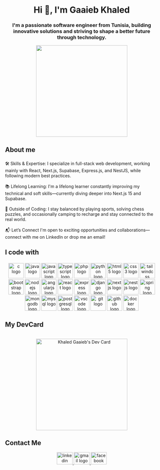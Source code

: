 <h1 align="center">Hi 👋, I'm Gaaieb Khaled</h1>

###

<h3 align="center">I'm a passionate software engineer from Tunisia, building innovative solutions and striving to shape a better future through technology.</h3>
<div align="center"> <img height="300" src="https://user-images.githubusercontent.com/55389276/140866485-8fb1c876-9a8f-4d6a-98dc-08c4981eaf70.gif"  /></div>

###

<h2 align="left">About me</h2>

###

<p align="left">🛠️ Skills & Expertise: I specialize in full-stack web development, working mainly with React, Next.js, Supabase, Express.js, and NestJS, while following modern best practices.<br><br>📚 Lifelong Learning: I'm a lifelong learner constantly improving my technical and soft skills—currently diving deeper into Next.js 15 and Supabase.<br><br>🧠 Outside of Coding: I stay balanced by playing sports, solving chess puzzles, and occasionally camping to recharge and stay connected to the real world.<br><br>📬 Let’s Connect I'm open to exciting opportunities and collaborations—connect with me on LinkedIn or drop me an email!</p>

###

<h2 align="left">I code with</h2>

###

<div align="center">
  <img src="https://cdn.jsdelivr.net/gh/devicons/devicon/icons/c/c-original.svg" height="50" width="50" alt="c logo"  />
<img src="https://cdn.jsdelivr.net/gh/devicons/devicon/icons/java/java-original.svg" height="50" width="50" alt="java logo" />
<img src="https://cdn.jsdelivr.net/gh/devicons/devicon/icons/javascript/javascript-original.svg" height="50" width="50" alt="javascript logo" />
<img src="https://cdn.jsdelivr.net/gh/devicons/devicon/icons/typescript/typescript-original.svg" height="50" width="50" alt="typescript logo" />
<img src="https://cdn.jsdelivr.net/gh/devicons/devicon/icons/php/php-original.svg" height="50" width="50" alt="php logo" />
<img src="https://cdn.jsdelivr.net/gh/devicons/devicon/icons/python/python-original.svg" height="50" width="50" alt="python logo" />
<img src="https://cdn.jsdelivr.net/gh/devicons/devicon/icons/html5/html5-original.svg" height="50" width="50" alt="html5 logo" />
<img src="https://cdn.jsdelivr.net/gh/devicons/devicon/icons/css3/css3-original.svg" height="50" width="50" alt="css3 logo" />
<img src="https://cdn.jsdelivr.net/gh/devicons/devicon/icons/tailwindcss/tailwindcss-original-wordmark.svg" height="50" width="50" alt="tailwindcss logo" />
<img src="https://cdn.jsdelivr.net/gh/devicons/devicon/icons/bootstrap/bootstrap-original.svg" height="50" width="50" alt="bootstrap logo" />
<img src="https://cdn.jsdelivr.net/gh/devicons/devicon/icons/nodejs/nodejs-original.svg" height="50" width="50" alt="nodejs logo" />
<img src="https://cdn.jsdelivr.net/gh/devicons/devicon/icons/angularjs/angularjs-original.svg" height="50" width="50" alt="angularjs logo" />
<img src="https://cdn.jsdelivr.net/gh/devicons/devicon/icons/react/react-original.svg" height="50" width="50" alt="react logo" />
<img src="https://cdn.jsdelivr.net/gh/devicons/devicon/icons/express/express-original.svg" height="50" width="50" alt="express logo" />
<img src="https://cdn.jsdelivr.net/gh/devicons/devicon/icons/django/django-plain.svg" height="50" width="50" alt="django logo" />
<img src="https://cdn.jsdelivr.net/gh/devicons/devicon/icons/nextjs/nextjs-original.svg" height="50" width="50" alt="nextjs logo" />
<img src="https://cdn.jsdelivr.net/gh/devicons/devicon/icons/nestjs/nestjs-original.svg" height="50" width="50" alt="nestjs logo" />
<img src="https://cdn.jsdelivr.net/gh/devicons/devicon/icons/spring/spring-original.svg" height="50" width="50" alt="spring logo" />
<img src="https://cdn.jsdelivr.net/gh/devicons/devicon/icons/mongodb/mongodb-original.svg" height="50" width="50" alt="mongodb logo" />
<img src="https://cdn.jsdelivr.net/gh/devicons/devicon/icons/mysql/mysql-original.svg" height="50" width="50" alt="mysql logo" />
<img src="https://cdn.jsdelivr.net/gh/devicons/devicon/icons/postgresql/postgresql-original.svg" height="50" width="50" alt="postgresql logo" />
<img src="https://cdn.jsdelivr.net/gh/devicons/devicon/icons/vscode/vscode-original.svg" height="50" width="50" alt="vscode logo" />
<img src="https://cdn.jsdelivr.net/gh/devicons/devicon/icons/git/git-original.svg" height="50" width="50" alt="git logo" />
<img src="https://cdn.jsdelivr.net/gh/devicons/devicon/icons/github/github-original.svg" height="50" width="50" alt="github logo" />
<img src="https://cdn.jsdelivr.net/gh/devicons/devicon/icons/docker/docker-original.svg" height="50" width="50" alt="docker logo" />

</div>

###

###
<h2 align="left">My DevCard</h2>
<br>
<div align="center"><a  href="https://app.daily.dev/Khaled_Gaaieb"><img src="https://api.daily.dev/devcards/db527c28b532461c8a56f70d034eac54.png?r=dza" width="300" alt="Khaled Gaaieb's Dev Card"/></a> </div>

###

<h2 align="left">Contact Me</h2>
<div align="center">
  <a href="https://www.linkedin.com/in/khaled-gaaieb-248710200/" target="_blank">
   <img src="https://raw.githubusercontent.com/maurodesouza/profile-readme-generator/master/src/assets/icons/social/linkedin/default.svg" width="52" height="40" alt="linkedin logo"  />
  </a>

  <a href="khaled.gaaieb@gmail.com" target="_blank">
    <img src="https://raw.githubusercontent.com/maurodesouza/profile-readme-generator/master/src/assets/icons/social/gmail/default.svg" width="52" height="40" alt="gmail logo"  />
  </a>
  <a href="https://www.facebook.com/profile.php?id=100084069338270" target="_blank">
    <img src="https://raw.githubusercontent.com/maurodesouza/profile-readme-generator/master/src/assets/icons/social/facebook/default.svg" width="52" height="40" alt="facebook logo"  />
  </a>
</div>

###
